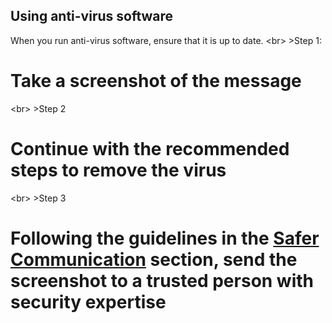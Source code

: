 
## Using anti-virus software

When you run anti-virus software, ensure that it is up to date.
&lt;br&gt;
&gt;Step 1:
# Take a screenshot of the message

&lt;br&gt;
&gt;Step 2
# Continue with the recommended steps to remove the virus

&lt;br&gt;
&gt;Step 3
# Following the guidelines in the [Safer Communication](en/topics/understand-4-digisec/4-secure-communications/1-intro.md) section, send the screenshot to a trusted person with security expertise
